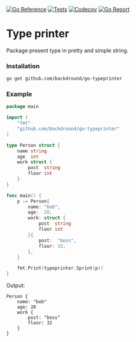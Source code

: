 [![Go Reference](https://img.shields.io/badge/go-reference-%2300ADD8?style=flat-square)](https://pkg.go.dev/github.com/backdround/go-typeprinter)
[![Tests](https://img.shields.io/github/actions/workflow/status/backdround/go-typeprinter/tests.yml?branch=main&label=tests&style=flat-square)](https://github.com/backdround/go-typeprinter/actions)
[![Codecov](https://img.shields.io/codecov/c/github/backdround/go-typeprinter?style=flat-square)](https://app.codecov.io/gh/backdround/go-typeprinter/)
[![Go Report](https://goreportcard.com/badge/github.com/backdround/go-typeprinter?style=flat-square)](https://goreportcard.com/report/github.com/backdround/go-typeprinter)

# Type printer
Package present type in pretty and simple string.  

### Installation
```bash
go get github.com/backdround/go-typeprinter
```


### Example

```go
package main

import (
	"fmt"
	"github.com/backdround/go-typeprinter"
)

type Person struct {
	name string
	age  int
	work struct {
		post  string
		floor int
	}
}

func main() {
	p := Person{
		name: "bob",
		age:  20,
		work: struct {
			post  string
			floor int
		}{
			post:  "boss",
			floor: 32,
		},
	}

	fmt.Print(typeprinter.Sprint(p))
}
```

Output:
```
Person {
	name: "bob"
	age: 20
	work {
		post: "boss"
		floor: 32
	}
}
```
